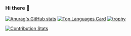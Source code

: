 ### Hi there 👋
[![Anurag's GitHub stats](https://github-readme-stats.vercel.app/api?username=hibiki-kudo&show_icons=true&count_private=true&theme=onedark&hide_border=true)](https://github.com/anuraghazra/github-readme-stats)
[![Top Languages Card](https://github-readme-stats.vercel.app/api/top-langs/?username=hibiki-kudo&count_private=true&layout=compact&langs_count=12&theme=onedark&hide_border=true)](https://github.com/anuraghazra/github-readme-stats)
[![trophy](https://github-profile-trophy.vercel.app/?username=hibiki-kudo&no-frame=true&theme=onedark)](https://github.com/ryo-ma/github-profile-trophy)


[![Contribution Stats](https://github-contribution-stats.vercel.app/api/?username=hibiki-kudo)](https://github.com/LordDashMe/github-contribution-stats/)

<!--
**hibiki-kudo/hibiki-kudo** is a ✨ _special_ ✨ repository because its `README.md` (this file) appears on your GitHub profile.

Here are some ideas to get you started:

- 🔭 I’m currently working on ...
- 🌱 I’m currently learning ...
- 👯 I’m looking to collaborate on ...
- 🤔 I’m looking for help with ...
- 💬 Ask me about ...
- 📫 How to reach me: ...
- 😄 Pronouns: ...
- ⚡ Fun fact: ...
-->

